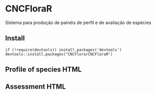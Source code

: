 # CNCFloraR
Sistema para produção de painéis de perfil e de avaliação de espécies

## Install

```
if (!require(devtools)) install.packages('devtools')
devtools::install.packages("CNCFlora/CNCFloraR")
```

## Profile of species HTML

## Assessment HTML
